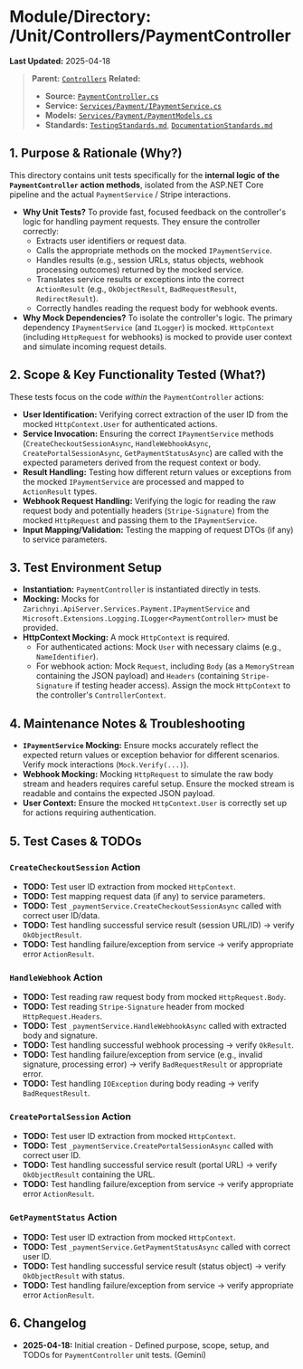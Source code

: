 # Module/Directory: /Unit/Controllers/PaymentController

**Last Updated:** 2025-04-18

> **Parent:** [`Controllers`](../README.md)
> **Related:**
> * **Source:** [`PaymentController.cs`](../../../../api-server/Controllers/PaymentController.cs)
> * **Service:** [`Services/Payment/IPaymentService.cs`](../../../../api-server/Services/Payment/IPaymentService.cs)
> * **Models:** [`Services/Payment/PaymentModels.cs`](../../../../api-server/Services/Payment/PaymentModels.cs)
> * **Standards:** [`TestingStandards.md`](../../../../Docs/Standards/TestingStandards.md), [`DocumentationStandards.md`](../../../../Docs/Development/DocumentationStandards.md)

## 1. Purpose & Rationale (Why?)

This directory contains unit tests specifically for the **internal logic of the `PaymentController` action methods**, isolated from the ASP.NET Core pipeline and the actual `PaymentService` / Stripe interactions.

* **Why Unit Tests?** To provide fast, focused feedback on the controller's logic for handling payment requests. They ensure the controller correctly:
    * Extracts user identifiers or request data.
    * Calls the appropriate methods on the mocked `IPaymentService`.
    * Handles results (e.g., session URLs, status objects, webhook processing outcomes) returned by the mocked service.
    * Translates service results or exceptions into the correct `ActionResult` (e.g., `OkObjectResult`, `BadRequestResult`, `RedirectResult`).
    * Correctly handles reading the request body for webhook events.
* **Why Mock Dependencies?** To isolate the controller's logic. The primary dependency `IPaymentService` (and `ILogger`) is mocked. `HttpContext` (including `HttpRequest` for webhooks) is mocked to provide user context and simulate incoming request details.

## 2. Scope & Key Functionality Tested (What?)

These tests focus on the code *within* the `PaymentController` actions:

* **User Identification:** Verifying correct extraction of the user ID from the mocked `HttpContext.User` for authenticated actions.
* **Service Invocation:** Ensuring the correct `IPaymentService` methods (`CreateCheckoutSessionAsync`, `HandleWebhookAsync`, `CreatePortalSessionAsync`, `GetPaymentStatusAsync`) are called with the expected parameters derived from the request context or body.
* **Result Handling:** Testing how different return values or exceptions from the mocked `IPaymentService` are processed and mapped to `ActionResult` types.
* **Webhook Request Handling:** Verifying the logic for reading the raw request body and potentially headers (`Stripe-Signature`) from the mocked `HttpRequest` and passing them to the `IPaymentService`.
* **Input Mapping/Validation:** Testing the mapping of request DTOs (if any) to service parameters.

## 3. Test Environment Setup

* **Instantiation:** `PaymentController` is instantiated directly in tests.
* **Mocking:** Mocks for `Zarichnyi.ApiServer.Services.Payment.IPaymentService` and `Microsoft.Extensions.Logging.ILogger<PaymentController>` must be provided.
* **HttpContext Mocking:** A mock `HttpContext` is required.
    * For authenticated actions: Mock `User` with necessary claims (e.g., `NameIdentifier`).
    * For webhook action: Mock `Request`, including `Body` (as a `MemoryStream` containing the JSON payload) and `Headers` (containing `Stripe-Signature` if testing header access). Assign the mock `HttpContext` to the controller's `ControllerContext`.

## 4. Maintenance Notes & Troubleshooting

* **`IPaymentService` Mocking:** Ensure mocks accurately reflect the expected return values or exception behavior for different scenarios. Verify mock interactions (`Mock.Verify(...)`).
* **Webhook Mocking:** Mocking `HttpRequest` to simulate the raw body stream and headers requires careful setup. Ensure the mocked stream is readable and contains the expected JSON payload.
* **User Context:** Ensure the mocked `HttpContext.User` is correctly set up for actions requiring authentication.

## 5. Test Cases & TODOs

### `CreateCheckoutSession` Action
* **TODO:** Test user ID extraction from mocked `HttpContext`.
* **TODO:** Test mapping request data (if any) to service parameters.
* **TODO:** Test `_paymentService.CreateCheckoutSessionAsync` called with correct user ID/data.
* **TODO:** Test handling successful service result (session URL/ID) -> verify `OkObjectResult`.
* **TODO:** Test handling failure/exception from service -> verify appropriate error `ActionResult`.

### `HandleWebhook` Action
* **TODO:** Test reading raw request body from mocked `HttpRequest.Body`.
* **TODO:** Test reading `Stripe-Signature` header from mocked `HttpRequest.Headers`.
* **TODO:** Test `_paymentService.HandleWebhookAsync` called with extracted body and signature.
* **TODO:** Test handling successful webhook processing -> verify `OkResult`.
* **TODO:** Test handling failure/exception from service (e.g., invalid signature, processing error) -> verify `BadRequestResult` or appropriate error.
* **TODO:** Test handling `IOException` during body reading -> verify `BadRequestResult`.

### `CreatePortalSession` Action
* **TODO:** Test user ID extraction from mocked `HttpContext`.
* **TODO:** Test `_paymentService.CreatePortalSessionAsync` called with correct user ID.
* **TODO:** Test handling successful service result (portal URL) -> verify `OkObjectResult` containing the URL.
* **TODO:** Test handling failure/exception from service -> verify appropriate error `ActionResult`.

### `GetPaymentStatus` Action
* **TODO:** Test user ID extraction from mocked `HttpContext`.
* **TODO:** Test `_paymentService.GetPaymentStatusAsync` called with correct user ID.
* **TODO:** Test handling successful service result (status object) -> verify `OkObjectResult` with status.
* **TODO:** Test handling failure/exception from service -> verify appropriate error `ActionResult`.

## 6. Changelog

* **2025-04-18:** Initial creation - Defined purpose, scope, setup, and TODOs for `PaymentController` unit tests. (Gemini)

